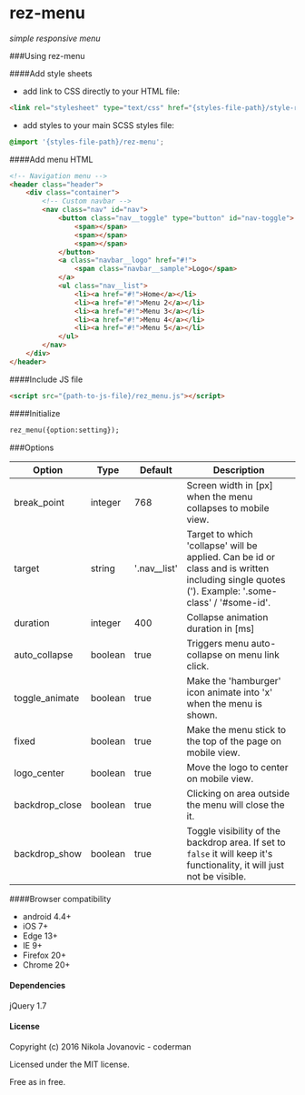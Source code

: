 rez-menu
========================================

_simple responsive menu_

###Using rez-menu

####Add style sheets
- add link to CSS directly to your HTML file:
```html
<link rel="stylesheet" type="text/css" href="{styles-file-path}/style-rez-menu.css"/>
```
- add styles to your main SCSS styles file:
```scss
@import '{styles-file-path}/rez-menu';
```


####Add menu HTML
```html
<!-- Navigation menu -->
<header class="header">
	<div class="container">
		<!-- Custom navbar -->
		<nav class="nav" id="nav">
			<button class="nav__toggle" type="button" id="nav-toggle">
				<span></span>
				<span></span>
				<span></span>
			</button>
            <a class="navbar__logo" href="#!">
				<span class="navbar__sample">Logo</span>
            </a>
			<ul class="nav__list">
                <li><a href="#!">Home</a></li>
                <li><a href="#!">Menu 2</a></li>
                <li><a href="#!">Menu 3</a></li>
                <li><a href="#!">Menu 4</a></li>
                <li><a href="#!">Menu 5</a></li>					
			</ul>
		</nav>
	</div>
</header>
```

####Include JS file
```html
<script src="{path-to-js-file}/rez_menu.js"></script>
```

####Initialize 
```html
rez_menu({option:setting});
```



###Options

Option | Type | Default | Description
------ | ---- | ------- | -----------
break_point | integer | 768 | Screen width in [px] when the menu collapses to mobile view.
target | string | '.nav__list' | Target to which 'collapse' will be applied. Can be id or class and is written including single quotes ('). Example: '.some-class' / '#some-id'.
duration | integer | 400 | Collapse animation duration in [ms]
auto_collapse | boolean | true | Triggers menu auto-collapse on menu link click.
toggle_animate | boolean | true | Make the 'hamburger' icon animate into 'x' when the menu is shown.
fixed | boolean | true | Make the menu stick to the top of the page on mobile view.
logo_center | boolean | true |  Move the logo to center on mobile view.
backdrop_close | boolean | true | Clicking on area outside the menu will close the it.
backdrop_show | boolean | true | Toggle visibility of the backdrop area. If set to `false` it will keep it's functionality, it will just not be visible.

####Browser compatibility
- android 4.4+
- iOS 7+
- Edge 13+
- IE 9+
- Firefox 20+
- Chrome 20+

#### Dependencies

jQuery 1.7

#### License

Copyright (c) 2016 Nikola Jovanovic - coderman

Licensed under the MIT license.

Free as in free.

